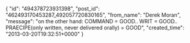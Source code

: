  {
   "id": "494378723931398",
   "post_id": "462493170453287_492057720830165",
   "from_name": "Derek Moran",
   "message": "on the other hand: COMMAND = GOOD.. WRIT = GOOD.. PRAECIPE(only written, never delivered orally) = GOOD",
   "created_time": "2013-03-20T19:32:51+0000"
 }
